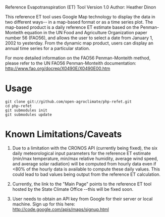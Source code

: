Reference Evapotranspiration (ET) Tool Version 1.0
Author: Heather Dinon

This reference ET tool uses Google Map technology to display the data in two
different ways-- in a map-based format or as a time series plot. The map-based
product is a daily reference ET estimate based on the Penman-Monteith equation
in the UN Food and Agriculture Organization paper number 56 (FAO56), and
allows the user to select a date from January 1, 2002 to yesterday. From the
dynamic map product, users can display an annual time series for a particular
station. 

For more detailed information on the FAO56 Penman-Monteith method, please refer 
to the UN FAO56 Penman-Monteith documentation: 
http://www.fao.org/docrep/X0490E/X0490E00.htm 

Usage
=========================
```
git clone git://github.com/open-agroclimate/php-refet.git
cd php-refet
git submodules init
git submodules update
```

Known Limitations/Caveats
==========================

1) Due to a limitation with the CRONOS API (currently being fixed), the six
daily meteorological input parameters for the reference ET estimate
(min/max temperature, min/max relative humidity, average wind speed, and
average solar radiation) will be computed from hourly data even if <80% of
the hourly data is available to compute these daily values. This could lead to
bad values being output from the reference ET calculation.

2) Currently, the link to the "Main Page" points to the reference ET tool
hosted by the State Climate Office --this will be fixed soon.

3) User needs to obtain an API key from Google for their server or local
machine. Sign up for this here: http://code.google.com/apis/maps/signup.html